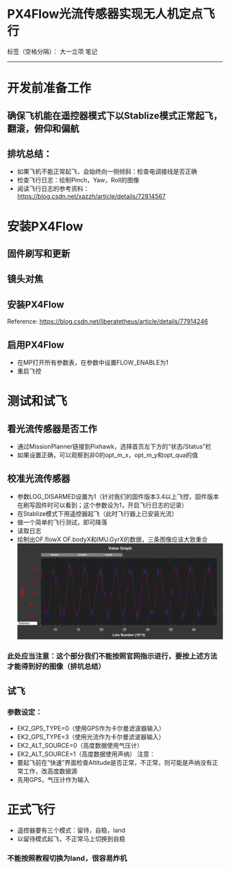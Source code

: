 ﻿# PX4Flow光流传感器实现无人机定点飞行

标签（空格分隔）： 大一立项 笔记

---

# 开发前准备工作
## 确保飞机能在遥控器模式下以Stablize模式正常起飞，翻滚，俯仰和偏航
## 排坑总结：
- 如果飞机不能正常起飞，会始终向一侧倾斜：检查电调接线是否正确
- 检查飞行日志：绘制Pinch，Yaw，Roll的图像
- 阅读飞行日志的参考资料：https://blog.csdn.net/xazzh/article/details/72814567

# 安装PX4Flow
## 固件刷写和更新
## 镜头对焦
## 安装PX4Flow
Reference: https://blog.csdn.net/liberatetheus/article/details/77914246
## 启用PX4Flow
- 在MP打开所有参数表，在参数中设置FLOW_ENABLE为1
- 重启飞控
# 测试和试飞
## 看光流传感器是否工作
- 通过MissionPlanner链接到Pixhawk，选择首页左下方的“状态/Status”栏
- 如果设置正确，可以观察到非0的opt_m_x，opt_m_y和opt_qua的值
## 校准光流传感器
- 参数LOG_DISARMED设置为1（针对我们的固件版本3.4以上飞控，固件版本在刷写固件时可以看到；这个参数设为1，开启飞行日志的记录）
- 在Stablize模式下用遥控器起飞（此时飞行器上已安装光流）
- 做一个简单的飞行测试，即可降落
- 读取日志
- 绘制出OF.flowX OF.bodyX和IMU.GyrX的数据，三条图像应该大致重合
![](../img/OF-roll-calibration.png)

### 此处应当注意：这个部分我们不能按照官网指示进行，要按上述方法才能得到好的图像（排坑总结）
## 试飞
### 参数设定：
- EK2_GPS_TYPE=0（使用GPS作为卡尔曼滤波器输入）
- EK2_GPS_TYPE=3（使用光流作为卡尔曼滤波器输入）
- EK2_ALT_SOURCE=0（高度数据使用气压计）
- EK2_ALT_SOURCE=1（高度数据使用声纳）
注意：
- 要起飞前在“快速”界面检查Altitude是否正常，不正常，则可能是声纳没有正常工作，改高度数据源
- 先用GPS，气压计作为输入
# 正式飞行
- 遥控器要有三个模式：留待，自稳，land
- 以留待模式起飞，不正常马上切换到自稳
### 不能按照教程切换为land，很容易炸机






